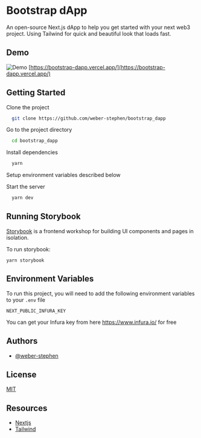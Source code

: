 # Bootstrap dApp

An open-source Next.js dApp to help you get started with your next web3 project.
Using Tailwind for quick and beautiful look that loads fast.

## Demo

![Demo](https://bootstrap-dapp.s3.us-west-1.amazonaws.com/Homepage.gif)
[https://bootstrap-dapp.vercel.app/](https://bootstrap-dapp.vercel.app/)

## Getting Started
Clone the project

```bash
  git clone https://github.com/weber-stephen/bootstrap_dapp
```

Go to the project directory

```bash
  cd bootstrap_dapp
```

Install dependencies

```bash
  yarn
```

Setup environment variables described below

Start the server

```bash
  yarn dev
```

## Running Storybook
[Storybook](https://storybook.js.org/) is a frontend workshop for building UI components and pages in isolation.

To run storybook:

```
yarn storybook
```

## Environment Variables

To run this project, you will need to add the following environment variables to your `.env` file

`NEXT_PUBLIC_INFURA_KEY`

You can get your Infura key from here https://www.infura.io/ for free


## Authors

- [@weber-stephen](https://www.github.com/weber-stephen)

## License

[MIT](https://choosealicense.com/licenses/mit/)

## Resources

 - [Nextjs](https://nextjs.org/)
 - [Tailwind](https://tailwindui.com/)
 